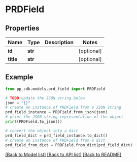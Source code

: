 # PRDField


## Properties

Name | Type | Description | Notes
------------ | ------------- | ------------- | -------------
**id** | **str** |  | [optional] 
**title** | **str** |  | [optional] 

## Example

```python
from pp_sdk.models.prd_field import PRDField

# TODO update the JSON string below
json = "{}"
# create an instance of PRDField from a JSON string
prd_field_instance = PRDField.from_json(json)
# print the JSON string representation of the object
print(PRDField.to_json())

# convert the object into a dict
prd_field_dict = prd_field_instance.to_dict()
# create an instance of PRDField from a dict
prd_field_from_dict = PRDField.from_dict(prd_field_dict)
```
[[Back to Model list]](../README.md#documentation-for-models) [[Back to API list]](../README.md#documentation-for-api-endpoints) [[Back to README]](../README.md)


